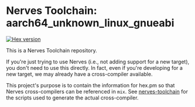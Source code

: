 # Nerves Toolchain: aarch64_unknown_linux_gnueabi

[![Hex version](https://img.shields.io/hexpm/v/nerves_toolchain_aarch64_unknown_linux_gnueabi.svg "Hex version")](https://hex.pm/packages/nerves_toolchain_aarch64_unknown_linux_gnueabi)

This is a Nerves Toolchain repository.

If you're just trying to use Nerves (i.e., not adding support for a new
target), you don't need to use this directly. In fact, even if you're
developing for a new target, we may already have a cross-compiler available.

This project's purpose is to contain the information for hex.pm so that Nerves
cross-compilers can be referenced in `mix`. See
[nerves-toolchain](https://github.com/nerves-project/nerves-toolchain) for
the scripts used to generate the actual cross-compiler.

